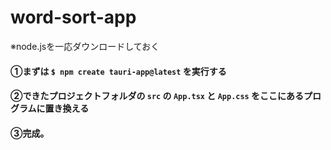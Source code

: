 # word-sort-app

※node.jsを一応ダウンロードしておく

#### ➀まずは `$ npm create tauri-app@latest` を実行する
#### ➁できたプロジェクトフォルダの `src` の `App.tsx` と `App.css` をここにあるプログラムに置き換える
#### ➂完成。
